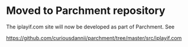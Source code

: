 # Moved to Parchment repository

The iplayif.com site will now be developed as part of Parchment. See

https://github.com/curiousdannii/parchment/tree/master/src/iplayif.com
